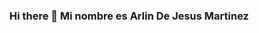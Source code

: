 ### Hi there 👋  Mi nombre es Arlin De Jesus Martinez
<!--
**arlinj/arlinj** is a ✨ _special_ ✨ repository because its `README.md` (this file) appears on your GitHub profile.
->

(Dominicana) Programador junior.

- 🔭 I’m currently working  en mi repositorio 

- 🌱 I’m currently learning  github

- 👯 I’m looking to collaborate on un proyecto

- 🤔 Experiencia:



<img height="32" width="32" src="https://img.icons8.com/color/2x/html.png" /> <img height="32" width="32" src="https://img.icons8.com/color/2x/css.png" />
<img height="32" width="32" src="https://img.icons8.com/color/2x/visual-studio-code-2019.png" />



- 💬 Estudio:
## Centro Educativo Ana Luisa Suarez Caraballo.
## Centro Educativo Manuel Serrano  Acevedo 

- 📫 How to reach me: 
<img height="32" width="32" src="https://file:///C:/Users/A19B74553/Desktop/fa.png “ /> <img height="32" width="32" src="https:// file:///C:/Users/A19B74553/Desktop/ins.jpg " />
<img height="32" width="32" src="https:// file:///C:/Users/A19B74553/Desktop/wha.png  " />
<img height="32" width="32" src="https:// file:///C:/Users/A19B74553/Desktop/tw.png " />

- 😄 Pronouns: 
## Alina
- ⚡ Fun fact:
## Me encanta leer

-🤗 Actualmente estoy aprediendo:
## Php
## Herramienta para desarrollo web
->

